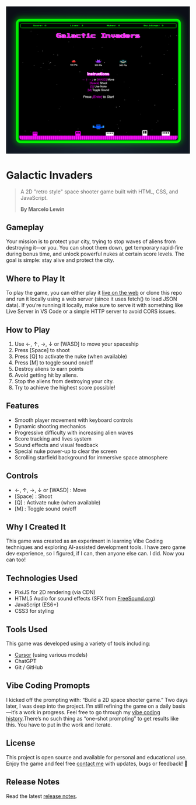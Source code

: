 [ ![Galactic Invaders](./www/assets/galactic-invaders.png "Galactic Invaders") ](https://bymarcelolewin.github.io/Galactic-Invaders/)

# Galactic Invaders

>A 2D "retro style" space shooter game built with HTML, CSS, and JavaScript.
> 
> **By Marcelo Lewin**

## Gameplay
Your mission is to protect your city, trying to stop waves of aliens from destroying it—or you. You can shoot them down, get temporary rapid-fire during bonus time, and unlock powerful nukes at certain score levels. The goal is simple: stay alive and protect the city.

## Where to Play It
To play the game, you can either play it [live on the web](https://bymarcelolewin.github.io/Galactic-Invaders/) or clone this repo and run it locally using a web server (since it uses fetch() to load JSON data). If you’re running it locally, make sure to serve it with something like Live Server in VS Code or a simple HTTP server to avoid CORS issues.

## How to Play
1. Use ←, ↑, →, ↓ or [WASD] to move your spaceship
2. Press \[Space] to shoot
3. Press \[Q] to activate the nuke (when available)
4. Press \[M] to toggle sound on/off
5. Destroy aliens to earn points
6. Avoid getting hit by aliens.
7. Stop the aliens from destroying your city.
8. Try to achieve the highest score possible!

## Features
- Smooth player movement with keyboard controls
- Dynamic shooting mechanics
- Progressive difficulty with increasing alien waves
- Score tracking and lives system
- Sound effects and visual feedback
- Special nuke power-up to clear the screen
- Scrolling starfield background for immersive space atmosphere

## Controls
- ←, ↑, →, ↓ or \[WASD] : Move
- \[Space] : Shoot
- \[Q] : Activate nuke (when available)
- \[M] : Toggle sound on/off

## Why I Created It
This game was created as an experiment in learning Vibe Coding techniques and exploring AI-assisted development tools. I have zero game dev experience, so I figured, if I can, then anyone else can.  I did.  Now you can too!

## Technologies Used
- PixiJS for 2D rendering (via CDN)
- HTML5 Audio for sound effects (SFX from [FreeSound.org](https://www.freesound.org))
- JavaScript (ES6+)
- CSS3 for styling

## Tools Used
This game was developed using a variety of tools including:
- [Cursor](https://www.cursor.com/) (using various models)
- ChatGPT
- Git / GitHub

## Vibe Coding Promopts
I kicked off the prompting with: “Build a 2D space shooter game.” Two days later, I was deep into the project. I’m still refining the game on a daily basis—it’s a work in progress. Feel free to go through my [vibe coding history](./vibe-coding-history).There’s no such thing as “one-shot prompting” to get results like this. You have to put in the work and iterate.

## License
This project is open source and available for personal and educational use. Enjoy the game and feel free [contact me](mailto:marcelo@redpillbluepillstudios.com) with updates, bugs or feedback! 🚀 

## Release Notes
Read the latest [release notes](./www/release_notes.md).